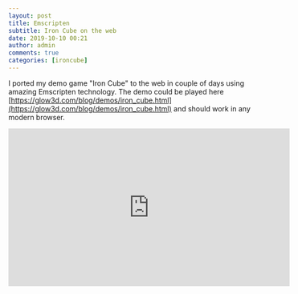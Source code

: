 ```yaml
---
layout: post
title: Emscripten
subtitle: Iron Cube on the web
date: 2019-10-10 00:21
author: admin
comments: true
categories: [ironcube]
---
```

I ported my demo game "Iron Cube" to the web in couple of days using amazing Emscripten technology.
The demo could be played here [https://glow3d.com/blog/demos/iron_cube.html](https://glow3d.com/blog/demos/iron_cube.html) and should work in any modern browser.
<div class="videoWrapper"><iframe width="560" height="315" src="https://www.youtube.com/embed/XuThzEtzWnI" frameborder="0" allow="accelerometer; autoplay; encrypted-media; gyroscope; picture-in-picture" allowfullscreen></iframe></div>






